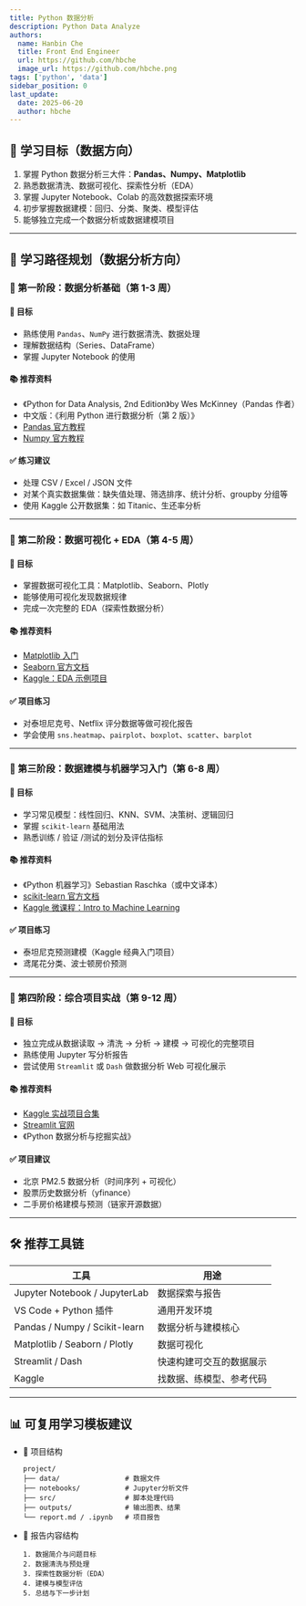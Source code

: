 ```yaml
---
title: Python 数据分析
description: Python Data Analyze
authors:
  name: Hanbin Che
  title: Front End Engineer
  url: https://github.com/hbche
  image_url: https://github.com/hbche.png
tags: ['python', 'data']
sidebar_position: 0
last_update:
  date: 2025-06-20
  author: hbche
---
```


## 🎯 学习目标（数据方向）

1. 掌握 Python 数据分析三大件：**Pandas、Numpy、Matplotlib**
2. 熟悉数据清洗、数据可视化、探索性分析（EDA）
3. 掌握 Jupyter Notebook、Colab 的高效数据探索环境
4. 初步掌握数据建模：回归、分类、聚类、模型评估
5. 能够独立完成一个数据分析或数据建模项目

---

## 🧾 学习路径规划（数据分析方向）

### 📘 第一阶段：数据分析基础（第 1-3 周）

#### 🎯 目标

- 熟练使用 `Pandas`、`NumPy` 进行数据清洗、数据处理
- 理解数据结构（Series、DataFrame）
- 掌握 Jupyter Notebook 的使用

#### 📚 推荐资料

- 《Python for Data Analysis, 2nd Edition》by Wes McKinney（Pandas 作者）
- 中文版：《利用 Python 进行数据分析（第 2 版）》
- [Pandas 官方教程](https://pandas.pydata.org/docs/)
- [Numpy 官方教程](https://numpy.org/learn/)

#### ✅ 练习建议

- 处理 CSV / Excel / JSON 文件
- 对某个真实数据集做：缺失值处理、筛选排序、统计分析、groupby 分组等
- 使用 Kaggle 公开数据集：如 Titanic、生还率分析

---

### 📗 第二阶段：数据可视化 + EDA（第 4-5 周）

#### 🎯 目标

- 掌握数据可视化工具：Matplotlib、Seaborn、Plotly
- 能够使用可视化发现数据规律
- 完成一次完整的 EDA（探索性数据分析）

#### 📚 推荐资料

- [Matplotlib 入门](https://matplotlib.org/stable/tutorials/index.html)
- [Seaborn 官方文档](https://seaborn.pydata.org/)
- [Kaggle：EDA 示例项目](https://www.kaggle.com/code)

#### ✅ 项目练习

- 对泰坦尼克号、Netflix 评分数据等做可视化报告
- 学会使用 `sns.heatmap`、`pairplot`、`boxplot`、`scatter`、`barplot`

---

### 📙 第三阶段：数据建模与机器学习入门（第 6-8 周）

#### 🎯 目标

- 学习常见模型：线性回归、KNN、SVM、决策树、逻辑回归
- 掌握 `scikit-learn` 基础用法
- 熟悉训练 / 验证 /测试的划分及评估指标

#### 📚 推荐资料

- 《Python 机器学习》Sebastian Raschka（或中文译本）
- [scikit-learn 官方文档](https://scikit-learn.org/stable/user_guide.html)
- [Kaggle 微课程：Intro to Machine Learning](https://www.kaggle.com/learn/intro-to-machine-learning)

#### ✅ 项目练习

- 泰坦尼克预测建模（Kaggle 经典入门项目）
- 鸢尾花分类、波士顿房价预测

---

### 📕 第四阶段：综合项目实战（第 9-12 周）

#### 🎯 目标

- 独立完成从数据读取 → 清洗 → 分析 → 建模 → 可视化的完整项目
- 熟练使用 Jupyter 写分析报告
- 尝试使用 `Streamlit` 或 `Dash` 做数据分析 Web 可视化展示

#### 📚 推荐资料

- [Kaggle 实战项目合集](https://www.kaggle.com/datasets)
- [Streamlit 官网](https://streamlit.io/)
- 《Python 数据分析与挖掘实战》

#### ✅ 项目建议

- 北京 PM2.5 数据分析（时间序列 + 可视化）
- 股票历史数据分析（yfinance）
- 二手房价格建模与预测（链家开源数据）

---

## 🛠 推荐工具链

| 工具                          | 用途                     |
| ----------------------------- | ------------------------ |
| Jupyter Notebook / JupyterLab | 数据探索与报告           |
| VS Code + Python 插件         | 通用开发环境             |
| Pandas / Numpy / Scikit-learn | 数据分析与建模核心       |
| Matplotlib / Seaborn / Plotly | 数据可视化               |
| Streamlit / Dash              | 快速构建可交互的数据展示 |
| Kaggle                        | 找数据、练模型、参考代码 |

---

## 📊 可复用学习模板建议

- 📁 项目结构

  ```
  project/
  ├── data/                # 数据文件
  ├── notebooks/           # Jupyter分析文件
  ├── src/                 # 脚本处理代码
  ├── outputs/             # 输出图表、结果
  └── report.md / .ipynb   # 项目报告
  ```

- 📑 报告内容结构

  ```
  1. 数据简介与问题目标
  2. 数据清洗与预处理
  3. 探索性数据分析（EDA）
  4. 建模与模型评估
  5. 总结与下一步计划
  ```
